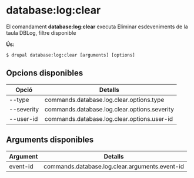 # database:log:clear
El comandament **database:log:clear** executa Eliminar esdeveniments de la taula DBLog, filtre disponible

**Ús:**
```
$ drupal database:log:clear [arguments] [options] 
```

## Opcions disponibles
Opció | Detalls
-------|-------------
--type | commands.database.log.clear.options.type
--severity | commands.database.log.clear.options.severity
--user-id | commands.database.log.clear.options.user-id

## Arguments disponibles
Argument | Detalls
---------|-------------
event-id | commands.database.log.clear.arguments.event-id
